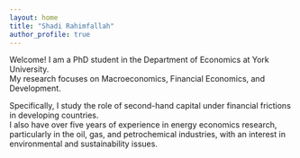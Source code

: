 ```yaml
---
layout: home
title: "Shadi Rahimfallah"
author_profile: true
---
```


Welcome! I am a PhD student in the Department of Economics at York University.  
My research focuses on Macroeconomics, Financial Economics, and Development.  

Specifically, I study the role of second-hand capital under financial frictions in developing countries.  
I also have over five years of experience in energy economics research, particularly in the oil, gas, and petrochemical industries, with an interest in environmental and sustainability issues.
